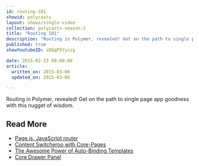 ```yaml
---
id: routing-101
showid: polycasts
layout: shows/single-video
collection: polycasts-season-2
title: "Routing 101"
description: "Routing in Polymer, revealed! Get on the path to single page app goodness with this nugget of wisdom."
published: true
showYoutubeID: iDQqP5Yyczg

date: 2015-02-23 00:00:00
article:
  written_on: 2015-03-06
  updated_on: 2015-03-06

---
```


Routing in Polymer, revealed! Get on the path to single page app goodness with this nugget of wisdom.

## Read More

- [Page.js, JavaScript router](https://github.com/visionmedia/page.js)
- [Content Switcheroo with Core-Pages]({{site.baseurl}}/shows/polycasts/season-2/content-switcheroo)
- [The Awesome Power of Auto-Binding Templates]({{site.baseurl}}/shows/polycasts/season-2/awesome-power-of-auto-binding)
- [Core Drawer Panel]({{site.baseurl}}/shows/polycasts/season-1/core-drawer-panel)

